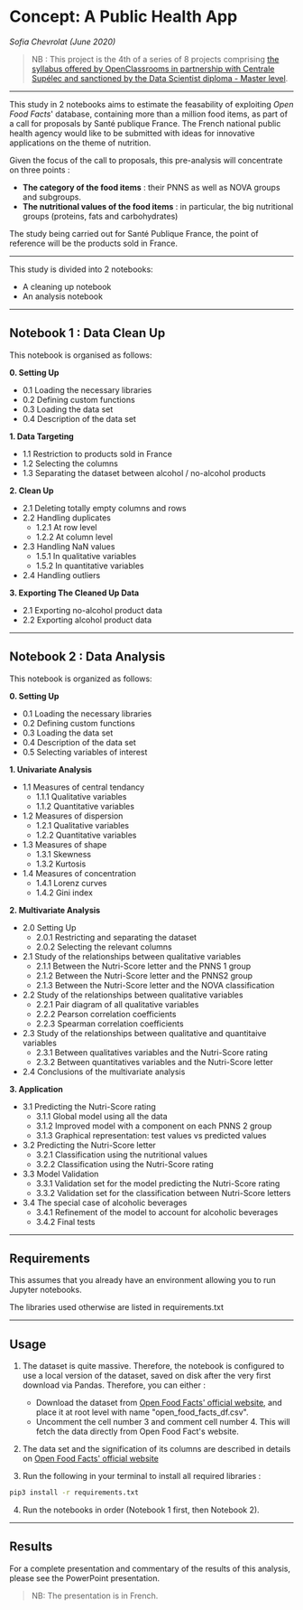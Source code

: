 # **Concept: A Public Health App**
*Sofia Chevrolat (June 2020)*

> NB : This project is the 4th of a series of 8 projects comprising [the syllabus offered by OpenClassrooms in partnership with Centrale Supélec and sanctioned by the Data Scientist diploma - Master level](https://openclassrooms.com/fr/paths/164-data-scientist).
___
This study in 2 notebooks aims to estimate the feasability of exploiting <i>Open Food Facts</i>' database, containing more than a million food items, as part of a call for proposals by Santé publique France. 
The French national public health agency would like to be submitted with ideas for innovative applications on the theme of nutrition. 

Given the focus of the call to proposals, this pre-analysis will concentrate on three points :
- **The category of the food items** : their PNNS as well as NOVA groups and subgroups.
- **The nutritional values of the food items** : in particular, the big nutritional groups (proteins, fats and carbohydrates)

The study being carried out for Santé Publique France, the point of reference will be the products sold in France.
___

This study is divided into 2 notebooks: 
- A cleaning up notebook
- An analysis notebook
___
## Notebook 1 : Data Clean Up

This notebook is organised as follows:

**0. Setting Up**
- 0.1 Loading the necessary libraries
- 0.2 Defining custom functions
- 0.3 Loading the data set
- 0.4 Description of the data set

**1. Data Targeting**
- 1.1 Restriction to products sold in France
- 1.2 Selecting the columns
- 1.3 Separating the dataset between alcohol / no-alcohol products

**2. Clean Up**
- 2.1 Deleting totally empty columns and rows   
- 2.2 Handling duplicates
    * 1.2.1 At row level
    * 1.2.2 At column level
- 2.3 Handling NaN values
    * 1.5.1 In qualitative variables
    * 1.5.2 In quantitative variables
- 2.4 Handling outliers

**3. Exporting The Cleaned Up Data**
- 2.1 Exporting no-alcohol product data 
- 2.2 Exporting alcohol product data

___
## Notebook 2 : Data Analysis

This notebook is organized as follows:

**0. Setting Up**
- 0.1 Loading the necessary libraries
- 0.2 Defining custom functions
- 0.3 Loading the data set
- 0.4 Description of the data set
- 0.5 Selecting variables of interest

**1. Univariate Analysis**
- 1.1 Measures of central tendancy
    * 1.1.1 Qualitative variables
    * 1.1.2 Quantitative variables
- 1.2 Measures of dispersion
    * 1.2.1 Qualitative variables
    * 1.2.2 Quantitative variables
- 1.3 Measures of shape
    * 1.3.1 Skewness
    * 1.3.2 Kurtosis
- 1.4 Measures of concentration
    * 1.4.1 Lorenz curves
    * 1.4.2 Gini index

**2. Multivariate Analysis**
- 2.0 Setting Up
    * 2.0.1 Restricting and separating the dataset
    * 2.0.2 Selecting the relevant columns
- 2.1 Study of the relationships between qualitative variables
    * 2.1.1 Between the Nutri-Score letter and the PNNS 1 group
    * 2.1.2 Between the Nutri-Score letter and the PNNS2 group
    * 2.1.3 Between the Nutri-Score letter and the NOVA classification
- 2.2 Study of the relationships between qualitative variables
    * 2.2.1 Pair diagram of all qualitative variables
    * 2.2.2 Pearson correlation coefficients
    * 2.2.3 Spearman correlation coefficients
- 2.3 Study of the relationships between qualitative and quantitaive variables
    * 2.3.1 Between qualitatives variables and the Nutri-Score rating
    * 2.3.2 Between quantitatives variables and the Nutri-Score letter
- 2.4 Conclusions of the multivariate analysis

**3. Application**
- 3.1 Predicting the Nutri-Score rating
    * 3.1.1 Global model using all the data
    * 3.1.2 Improved model with a component on each PNNS 2 group
    * 3.1.3 Graphical representation: test values vs predicted values
- 3.2 Predicting the Nutri-Score letter
    * 3.2.1 Classification using the nutritional values
    * 3.2.2 Classification using the Nutri-Score rating
- 3.3 Model Validation
    * 3.3.1 Validation set for the model predicting the Nutri-Score rating
    * 3.3.2 Validation set for the classification between Nutri-Score letters
- 3.4 The special case of alcoholic beverages
    * 3.4.1 Refinement of the model to account for alcoholic beverages
    * 3.4.2 Final tests

_________

## Requirements

This assumes that you already have an environment allowing you to run Jupyter notebooks. 

The libraries used otherwise are listed in requirements.txt

_________

## Usage

1. The dataset is quite massive. Therefore, the notebook is configured to use a local version of the dataset, saved on disk after the very first download via Pandas. 
Therefore, you can either : 
    - Download the dataset from [Open Food Facts' official website](https://world.openfoodfacts.org/data), and place it at root level with name "open_food_facts_df.csv".
    - Uncomment the cell number 3 and comment cell number 4. This will fetch the data directly from Open Food Fact's website.

2. The data set and the signification of its columns are described in details on [Open Food Facts' official website](https://world.openfoodfacts.org/data/data-fields.txt)

3. Run the following in your terminal to install all required libraries :

```bash
pip3 install -r requirements.txt
```

4. Run the notebooks in order (Notebook 1 first, then Notebook 2).
__________

## Results

For a complete presentation and commentary of the results of this analysis, please see the PowerPoint presentation.

> NB: The presentation is in French.
